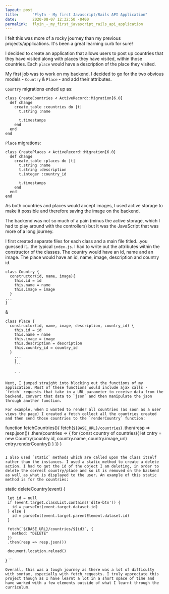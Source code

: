 ```yaml
---
layout: post
title:      "FlyIn - My first Javascript/Rails API Application"
date:       2020-08-07 12:32:50 -0400
permalink:  flyin_-_my_first_javascript_rails_api_application
---
```



I felt this was more of a rocky journey than my previous projects/applications. It's been a great learning curb for sure!

I decided to create an application that allows users to post up countries that they have visited along with places they have visited, within those countries. Each `place` would have a description of the place they visited.

My first job was to work on my backend. I decided to go for the two obvious models - `Country` & `Place` - and add their attributes. 

`Country` migrations ended up as:

```
class CreateCountries < ActiveRecord::Migration[6.0]
  def change
    create_table :countries do |t|
      t.string :name

      t.timestamps
    end
  end
end
```

`Place` migrations:

```
class CreatePlaces < ActiveRecord::Migration[6.0]
  def change
    create_table :places do |t|
      t.string :name
      t.string :description
      t.integer :country_id

      t.timestamps
    end
  end
end
```

As both countries and places would accept images, I used active storage to make it possible and therefore saving the image on the backend.

The backend was not so much of a pain (minus the active storage, which I had to play around with the controllers) but it was the JavaScript that was more of a long journey. 

I first created separate files for each class and a main file titled...you guessed it...the typical `index.js`. 
I had to write out the attributes within the constructor of the classes. The country would have an id, name and an image. The place would have an id, name, image, description and country id.

```
class Country {
  constructor(id, name, image){
    this.id = id
    this.name = name
    this.image = image
  }
...
}
```

& 

```
class Place {
  constructor(id, name, image, description, country_id) {
    this.id = id
    this.name = name
    this.image = image
    this.description = description
    this.country_id = country_id
  }
	...
	}
	```
	
	` `
	
Next, I jumped straight into blocking out the functions of my application. Most of these functions would include ajax calls - `fetch` requests that take in a URL parameter to receive data from the backend, convert that data to `json` and then manipulate the json through another function.
	
For example, when I wanted to render all countries (as soon as a user views the page) I created a fetch collect all the countries created and then send those countries to the `renderCountry` function:

```
function fetchCountries(){
  fetch(`${BASE_URL}/countries`)
  .then(resp => resp.json())
  .then(countries => {
    for (const country of countries){
      let cntry = new Country(country.id, country.name, country.image_url)
      cntry.renderCountry()
    }
  })
}
```

I also used `static` methods which are called upon the class itself rather than the instances. I used a static method to create a delete action. I had to get the id of the object I am deleting, in order to delete the correct country/place and so it is removed on the backend as well as what is displayed to the user. An example of this static method is for the countries:

```
static deleteCountry(event) {

     let id = null
     if (event.target.classList.contains('dlte-btn')) {
       id = parseInt(event.target.dataset.id)
     } else {
       id = parseInt(event.target.parentElement.dataset.id)
     }

     fetch(`${BASE_URL}/countries/${id}`, {
       method: "DELETE"
     })
     .then(resp => resp.json())

     document.location.reload()
  }
	```
	
	Overall, this was a tough journey as there was a lot of difficulty with syntax, especially with fetch requests. I truly appreciate this project though as I have learnt a lot in a short space of time and have worked with a few elements outside of what I learnt through the curriculum.


